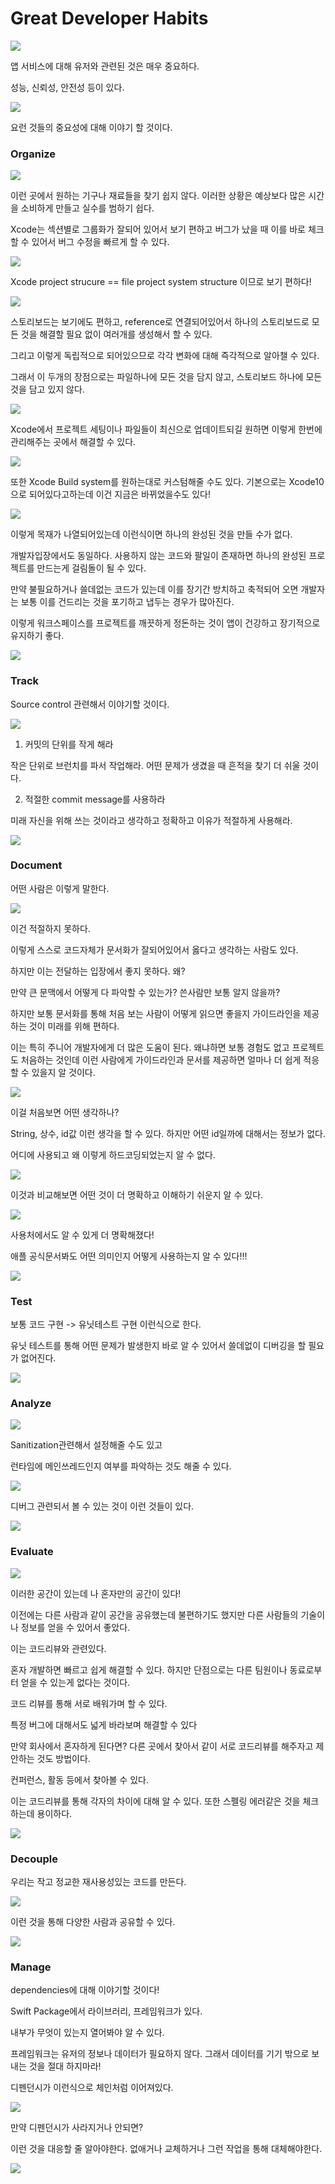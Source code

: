 # Great Developer Habits

![](https://i.imgur.com/4462L5X.png)

앱 서비스에 대해 유저와 관련된 것은 매우 중요하다.

성능, 신뢰성, 안전성 등이 있다.

![](https://i.imgur.com/bMioxAD.png)

요런 것들의 중요성에 대해 이야기 할 것이다.

### Organize

![](https://i.imgur.com/No2kNs2.jpg)

이런 곳에서 원하는 기구나 재료들을 찾기 쉽지 않다.
이러한 상황은 예상보다 많은 시간을 소비하게 만들고 실수를 범하기 쉽다.

Xcode는 섹션별로 그룹화가 잘되어 있어서 보기 편하고 버그가 났을 때 이를 바로 체크할 수 있어서 버그 수정을 빠르게 할 수 있다.

![](https://i.imgur.com/PYACCjh.jpg)

Xcode project strucure == file project system structure 이므로 보기 편하다!

![](https://i.imgur.com/iWr5x4Y.jpg)

스토리보드는 보기에도 편하고, reference로 연결되어있어서 하나의 스토리보드로 모든 것을 해결할 필요 없이 여러개를 생성해서 할 수 있다.

그리고 이렇게 독립적으로 되어있으므로 각각 변화에 대해 즉각적으로 알아챌 수 있다.

그래서 이 두개의 장점으로는 파일하나에 모든 것을 담지 않고, 스토리보드 하나에 모든 것을 담고 있지 않다.

![](https://i.imgur.com/S9TjpGs.jpg)

Xcode에서 프로젝트 세팅이나 파일들이 최신으로 업데이트되길 원하면 이렇게 한번에 관리해주는 곳에서 해결할 수 있다.

![](https://i.imgur.com/B3hfgeI.png)

또한 Xcode Build system를 원하는대로 커스텀해줄 수도 있다. 기본으로는 Xcode10으로 되어있다고하는데 이건 지금은 바뀌었을수도 있다!

![](https://i.imgur.com/HFxbU9k.jpg)

이렇게 목재가 나열되어있는데 이런식이면 하나의 완성된 것을 만들 수가 없다.

개발자입장에서도 동일하다. 사용하지 않는 코드와 팔일이 존재하면 하나의 완성된 프로젝트를 만드는게 걸림돌이 될 수 있다.

만약 불필요하거나 쓸데없는 코드가 있는데 이를 장기간 방치하고 축적되어 오면 개발자는 보통 이를 건드리는 것을 포기하고 냅두는 경우가 많아진다.

이렇게 워크스페이스를 프로젝트를 깨끗하게 정돈하는 것이 앱이 건강하고 장기적으로 유지하기 좋다.

![](https://i.imgur.com/x4fMPNp.jpg)

### Track

Source control 관련해서 이야기할 것이다.

![](https://i.imgur.com/5RIUlLI.png)

1. 커밋의 단위를 작게 해라

작은 단위로 브런치를 파서 작업해라. 어떤 문제가 생겼을 때 흔적을 찾기 더 쉬울 것이다.

2. 적절한 commit message를 사용하라

미래 자신을 위해 쓰는 것이라고 생각하고 정확하고 이유가 적절하게 사용해라.

![](https://i.imgur.com/HeAKUEF.jpg)

### Document

어떤 사람은 이렇게 말한다.

![](https://i.imgur.com/5uct16d.png)

이건 적절하지 못하다.

이렇게 스스로 코드자체가 문서화가 잘되어있어서 옳다고 생각하는 사람도 있다.

하지만 이는 전달하는 입장에서 좋지 못하다. 왜?

만약 큰 문맥에서 어떻게 다 파악할 수 있는가? 쓴사람만 보통 알지 않을까?

하지만 보통 문서화를 통해 처음 보는 사람이 어떻게 읽으면 좋을지 가이드라인을 제공하는 것이 미래를 위해 편하다.

이는 특히 주니어 개발자에게 더 많은 도움이 된다.
왜냐하면 보통 경험도 없고 프로젝트도 처음하는 것인데 이런 사람에게 가이드라인과 문서를 제공하면 얼마나 더 쉽게 적응할 수 있을지 알 것이다.

![](https://i.imgur.com/2G3PdEx.png)

이걸 처음보면 어떤 생각하나?

String, 상수, id값 이런 생각을 할 수 있다. 하지만 어떤 id일까에 대해서는 정보가 없다.

어디에 사용되고 왜 이렇게 하드코딩되었는지 알 수 없다.

![](https://i.imgur.com/s2UIuKB.png)

이것과 비교해보면 어떤 것이 더 명확하고 이해하기 쉬운지 알 수 있다.

![](https://i.imgur.com/bvnz79e.png)

사용처에서도 알 수 있게 더 명확해졌다!

애플 공식문서봐도 어떤 의미인지 어떻게 사용하는지 알 수 있다!!!

![](https://i.imgur.com/J6PystR.jpg)

### Test

보통 코드 구현 -> 유닛테스트 구현 이런식으로 한다.

유닛 테스트를 통해 어떤 문제가 발생한지 바로 알 수 있어서 쓸데없이 디버깅을 할 필요가 없어진다.

![](https://i.imgur.com/xRzQ3O3.png)

### Analyze

![](https://i.imgur.com/DRKFlCr.jpg)

Sanitization관련해서 설정해줄 수도 있고

런타임에 메인쓰레드인지 여부를 파악하는 것도 해줄 수 있다.

![](https://i.imgur.com/2UP8mP3.jpg)

디버그 관련되서 볼 수 있는 것이 이런 것들이 있다.

![](https://i.imgur.com/jqeBmdu.jpg)

### Evaluate

![](https://i.imgur.com/LOlDlZk.jpg)

이러한 공간이 있는데 나 혼자만의 공간이 있다!

이전에는 다른 사람과 같이 공간을 공유했는데 불편하기도 했지만 다른 사람들의 기술이나 정보를 얻을 수 있어서 좋았다.

이는 코드리뷰와 관련있다.

혼자 개발하면 빠르고 쉽게 해결할 수 있다. 하지만 단점으로는 다른 팀원이나 동료로부터 얻을 수 있는게 없다는 것이다.

코드 리뷰를 통해 서로 배워가며 할 수 있다.

특정 버그에 대해서도 넓게 바라보며 해결할 수 있다

만약 회사에서 혼자하게 된다면? 다른 곳에서 찾아서 같이 서로 코드리뷰를 해주자고 제안하는 것도 방법이다.

컨퍼런스, 활동 등에서 찾아볼 수 있다.

이는 코드리뷰를 통해 각자의 차이에 대해 알 수 있다.
또한 스펠링 에러같은 것을 체크하는데 용이하다.

![](https://i.imgur.com/tGG8wMz.jpg)

### Decouple

우리는 작고 정교한 재사용성있는 코드를 만든다.

![](https://i.imgur.com/iffgJQ4.jpg)

이런 것을 통해 다양한 사람과 공유할 수 있다.

![](https://i.imgur.com/jkuZVSD.jpg)

### Manage

dependencies에 대해 이야기할 것이다!

Swift Package에서 라이브러리, 프레임워크가 있다.

내부가 무엇이 있는지 열어봐야 알 수 있다.

프레임워크는 유저의 정보나 데이터가 필요하지 않다.
그래서 데이터를 기기 밖으로 보내는 것을 절대 하지마라!

디펜던시가 이런식으로 체인처럼 이어져있다.

![](https://i.imgur.com/yPh5kHW.jpg)

만약 디펜던시가 사라지거나 안되면?

이런 것을 대응할 줄 알아야한다. 없애거나 교체하거나 그런 작업을 통해 대체해야한다.

![](https://i.imgur.com/k10kylm.jpg)




